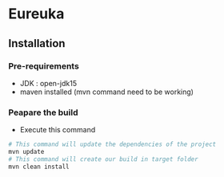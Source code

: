 # Eureuka

## Installation 

### Pre-requirements 

* JDK : open-jdk15
* maven installed (mvn command need to be working)

### Peapare the build

 * Execute this command
```bash
# This command will update the dependencies of the project
mvn update
# This command will create our build in target folder
mvn clean install
```
